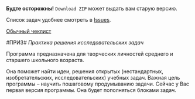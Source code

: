**Будте осторожны!** `Download ZIP` может выдать вам старую версию.

Список задач удобнее смотреть в [Issues](https://github.com/edele/priz/issues?state=open).

[Обычный чеклист](https://gist.github.com/edele/9342586)

#ПРИЗ#
*Практика решения исследовательских задач*

Программа предназначена для творческих личностей среднего и старшего школьного возраста.

Она поможет найти идеи, решения открытых (нестандартных, изобретательских, исследовательских) учебных задач.
Важная цель программы – научить пошаговому продумыванию задачи.
Сейчас у Вас первая версия программы. 
Она будет пополняться блоками задач.
